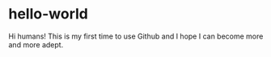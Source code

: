 # hello-world
Hi humans!
This is my first time to use Github and I hope I can become more and more adept.
